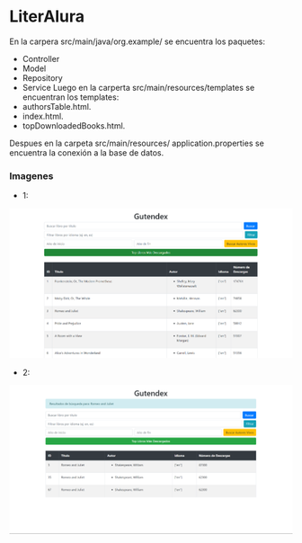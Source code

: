 # LiterAlura
En la carpera src/main/java/org.example/ se encuentra los paquetes:
- Controller
- Model
- Repository
- Service
Luego en la carperta src/main/resources/templates se encuentran los templates:
- authorsTable.html.
- index.html.
- topDownloadedBooks.html.

Despues en la carpeta src/main/resources/ application.properties se encuentra la conexión a la base de datos.
### Imagenes
- 1:
<div align="center"> 
  
![Alter](src/main/java/org/example/img/img.png)

</div>

- 2:
<div align="center"> 
  
![Alter](src/main/java/org/example/img/img_1.png)

</div>






